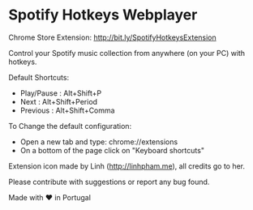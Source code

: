 
# Spotify Hotkeys Webplayer

Chrome Store Extension: http://bit.ly/SpotifyHotkeysExtension

Control your Spotify music collection from anywhere (on your PC) with hotkeys.

Default Shortcuts:

- Play/Pause : Alt+Shift+P
- Next       : Alt+Shift+Period
- Previous   : Alt+Shift+Comma

To Change the default configuration:
- Open a new tab and type: chrome://extensions
- On a bottom of the page click on "Keyboard shortcuts"


Extension icon made by Linh (http://linhpham.me), all credits go to her. 

Please contribute with suggestions or report any bug found.


Made with ❤ in Portugal
